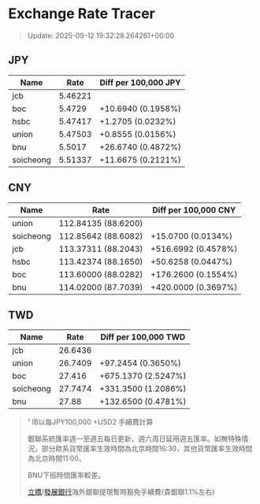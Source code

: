 # Exchange Rate Tracer

> Update: 2025-09-12 19:32:28.264261+00:00

## JPY

| Name      |    Rate | Diff per 100,000 JPY   |
|-----------|---------|------------------------|
| jcb       | 5.46221 |                        |
| boc       | 5.4729  | +10.6940 (0.1958%)     |
| hsbc      | 5.47417 | +1.2705 (0.0232%)      |
| union     | 5.47503 | +0.8555 (0.0156%)      |
| bnu       | 5.5017  | +26.6740 (0.4872%)     |
| soicheong | 5.51337 | +11.6675 (0.2121%)     |

## CNY

| Name      | Rate                | Diff per 100,000 CNY   |
|-----------|---------------------|------------------------|
| union     | 112.84135	(88.6200) |                        |
| soicheong | 112.85642	(88.6082) | +15.0700 (0.0134%)     |
| jcb       | 113.37311	(88.2043) | +516.6992 (0.4578%)    |
| hsbc      | 113.42374	(88.1650) | +50.6258 (0.0447%)     |
| boc       | 113.60000	(88.0282) | +176.2600 (0.1554%)    |
| bnu       | 114.02000	(87.7039) | +420.0000 (0.3697%)    |

## TWD

| Name      |    Rate | Diff per 100,000 TWD   |
|-----------|---------|------------------------|
| jcb       | 26.6436 |                        |
| union     | 26.7409 | +97.2454 (0.3650%)     |
| boc       | 27.416  | +675.1370 (2.5247%)    |
| soicheong | 27.7474 | +331.3500 (1.2086%)    |
| bnu       | 27.88   | +132.6500 (0.4781%)    |


> ¹ IB以每JPY100,000 +USD2 手續費計算
>
> 銀聯系統匯率週一至週五每日更新，週六周日延用週五匯率。如無特殊情況，部分歐系貨幣匯率生效時間為北京時間16:30，其他貨幣匯率生效時間為北京時間11:00。
>
> BNU下班時間匯率較差。
>
> [立橋](https://www.wlbank.com.mo/uploads/ueditor/file/20181211/1544536513900230.pdf)/[發展銀行](https://www.mdb.com.mo/Service_Charges_20230728.pdf)海外銀聯提現暫時豁免手續費(貴銀聯1.1%左右)

